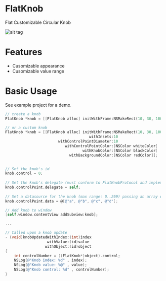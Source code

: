 FlatKnob
========

Flat Customizable Circular Knob

![alt tag](https://raw.github.com/paoloboschini/FlatKnob/master/screen.png)

Features
========

* Cusomizable appearance
* Cusomizable value range

Basic Usage
========

See example project for a demo.

```objectivec
// create a knob
FlatKnob *knob = [[FlatKnob alloc] initWithFrame:NSMakeRect(10, 30, 100, 100)];

// or a custom knob
FlatKnob *knob = [[FlatKnob alloc] initWithFrame:NSMakeRect(10, 30, 100, 100)
                                      withInsets:10
                        withControlPointDiameter:10
                           withControlPointColor:[NSColor whiteColor]
                                   withKnobColor:[NSColor blackColor]
                             withBackgroundColor:[NSColor redColor]];

    
// Set the knob's id
knob.control = 0;
    
// Set the knob's delegate (must conform to FlatKnobProtocol and implement knobUpdatedWithIndex...)
knob.controlPoint.delegate = self;
    
// Set a datasource for the knob (max range: 0..269) passing an array of values
knob.controlPoint.data = @[@"a", @"b", @"c", @"d"];

// Add knob to window
[self.window.contentView addSubview:knob];

...

// Called upon a knob update
- (void)knobUpdatedWithIndex:(int)index
                   withValue:(id)value
                  withObject:(id)object
{
    int controlNumber = ((FlatKnob*)object).control;
    NSLog(@"Knob index: %d" , index);
    NSLog(@"Knob value: %@" , value);
    NSLog(@"Knob control: %d" , controlNumber);
}

```
